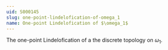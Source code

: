 ```yaml
---
uid: S000145
slug: one-point-lindelofication-of-omega_1
name: One-point Lindelofication of $\omega_1$
---
```

The one-point Lindelofication of a the discrete topology on $\omega_1$.

